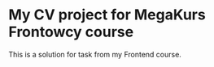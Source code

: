 # My CV project for MegaKurs Frontowcy course

This is a solution for task from my Frontend course.
